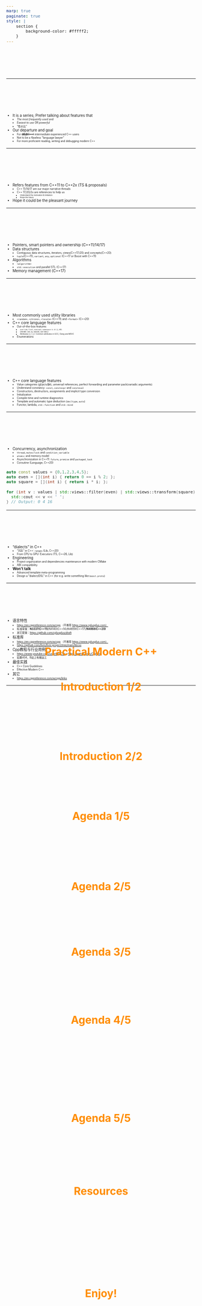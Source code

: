 ```yaml
---
marp: true
paginate: true
style: |
    section {
        background-color: #fffff2;
    }
---
```

<!-- theme: gaia -->

<style scoped>
  h1 {
    text-align: center;
    position: absolute;
    top: 40%;
  }
</style>

# Practical Modern C++

---

# Introduction 1/2

* It is a series; Prefer talking about features that
  * _The most frequently used_ and
  * _Easiest to use_ OR _powerful_
  * “性价比”
* Our departure and goal
  * For ~~(精通C++)~~ intermediate experienced C++ users
  * Not to be a flawless “language lawyer”
  * For more proficient reading, writing and debugging modern C++
  
---

# Introduction 2/2

* Refers features from C++11 to C++2x (TS & proposals)
  * C++ 11/14/17 are our major narrative threads
  * C++ 17/20/2x are references to help us
    * Understand the motivation & limitation
    * Know the future
* Hope it could be the pleasant journey

---
# Agenda 1/5

<style scoped>
  ul {
    font-size: 0.9em
  }
</style>

* Pointers, smart pointers and ownership (C++11/14/17)
* Data structures
  * Contiguous data structures, iterators, views(C++17/20) and concepts(C++20)
  * `tuple`(C++11), `variant`, `any`, `optional` (C++17 or Boost with C++11)
* Algorithms
  * `<algorithm>`
  * `std::execution` and parallel STL (C++17)
* Memory management (C++17)
  
---

# Agenda 2/5

<style scoped>
  ul {
    font-size: 0.9em
  }
</style>

* Most commonly used utility libraries
  * `<random>`, `<chrono>`, `<locale>` (C++11) and `<format>` (C++20)
* C++ core language features
  * Out-of-the-box features
    * `override`, `final`, `noexcept`, `namespace A::B {}`, etc.
    * Literals: `100_km`, `0b0100`, `100'000ul`
    * Attributes (`[[*]]`): Common attributes in GCC, Clang and MSVC
  * Enumerations
  
---

# Agenda 3/5

<style scoped>
  ul {
    font-size: 0.9em
  }
</style>

* C++ core language features
  * Value categories (gl/pr/x/**l/r**), universal references, perfect forwarding and parameter pack(variadic arguments)
  * Understand constancy: `const`, `constexpr` and `consteval`
  * Constructors, destructors, assignments and implicit type conversion
  * Initialization
  * Compile-time and runtime diagnostics
  * Template and automatic type deduction (`decltype`, `auto`)
  * Functor, lambda, `std::function` and `std::bind`

---

# Agenda 4/5

<style scoped>
  ul {
    font-size: 0.9em
  }
  pre {
    font-size: 0.9em
  }
</style>
* Concurrency, asynchronization
  * `thread`, `mutex/lock` and `condition_variable`
  * `atomic` and memory model
  * Asynchronization in C++11: `future`, `promise` and `packaged_task`
  * Coroutine (Language, C++20)
``` C++
auto const values = {0,1,2,3,4,5};
auto even = [](int i) { return 0 == i % 2; };
auto square = [](int i) { return i * i; };

for (int v : values | std::views::filter(even) | std::views::transform(square)) {
  std::cout << v << ' ';
} // Output: 0 4 16
```

---

# Agenda 5/5

<style scoped>
  ul {
    font-size: 0.9em
  }
  pre {
    font-size: 0.9em
  }
</style>

* “dialects” in C++
  * _"SQL"_ in C++: `ranges` (Lib, C++20)
  * From CPU to GPU: Executors (TS, C++26, Lib)
* Engineering
  * Project organization and dependencies maintenance with modern CMake
  * ABI compatibility
* **Won't talk**
  * Advanced template meta-programming
  * Design a "dialect/DSL" in C++ (for e.g. write something like `boost.proto`)

---

# Resources

<style scoped>
  ul {
    font-size: 0.7em
  }
</style>

* 语言特性
  * https://en.cppreference.com/w/cpp （不推荐 https://www.cplusplus.com）
  * 标准草案：**N3337(C++11)**/N4140(C++14)/N4659(C++17)/**N4868(C++20)**
  * 其它提案：https://github.com/cplusplus/draft
* 标准库
  * https://en.cppreference.com/w/cpp （不推荐 https://www.cplusplus.com）
  * https://github.com/llvm/llvm-project/tree/main/libcxx
* Cpp教程与行业用例
  * https://www.youtube.com/user/CppCon / https://github.com/CppCon
  * 如果404，B站上有搬运工
* 最佳实践
  * C++ Core Guidelines
  * Effective Modern C++
* 其它
  * https://en.cppreference.com/w/cpp/links

---
<style scoped>
h1 {
    text-align: center;
    position: relative;
    top: 40%;
    font-size: 2em;
    color: darkorange;
}
</style>

# Enjoy!